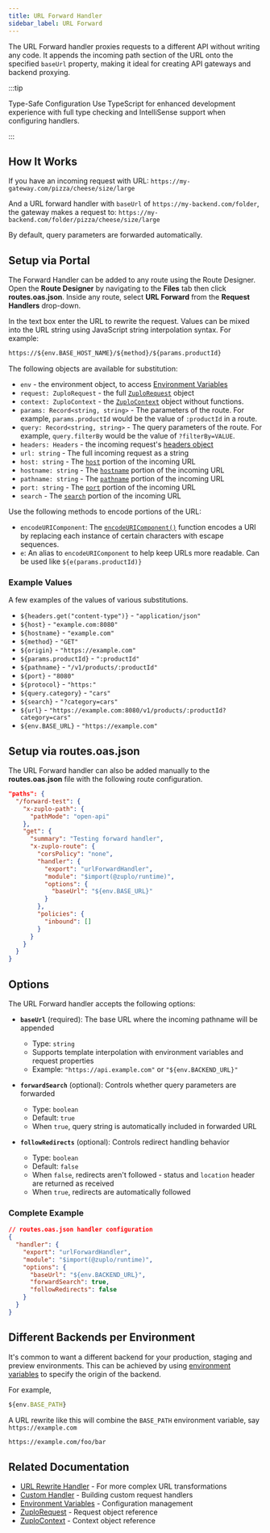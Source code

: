 ```yaml
---
title: URL Forward Handler
sidebar_label: URL Forward
---
```


The URL Forward handler proxies requests to a different API without writing any
code. It appends the incoming path section of the URL onto the specified
`baseUrl` property, making it ideal for creating API gateways and backend
proxying.

:::tip

Type-Safe Configuration Use TypeScript for enhanced development
experience with full type checking and IntelliSense support when configuring
handlers.

:::

## How It Works

If you have an incoming request with URL:
`https://my-gateway.com/pizza/cheese/size/large`

And a URL forward handler with `baseUrl` of `https://my-backend.com/folder`, the
gateway makes a request to:
`https://my-backend.com/folder/pizza/cheese/size/large`

By default, query parameters are forwarded automatically.

## Setup via Portal

The Forward Handler can be added to any route using the Route Designer. Open the
**Route Designer** by navigating to the **Files** tab then click
**routes.oas.json**. Inside any route, select **URL Forward** from the **Request
Handlers** drop-down.

In the text box enter the URL to rewrite the request. Values can be mixed into
the URL string using JavaScript string interpolation syntax. For example:

```txt
https://${env.BASE_HOST_NAME}/${method}/${params.productId}
```

The following objects are available for substitution:

- `env` - the environment object, to access
  [Environment Variables](../articles/environment-variables.md)
- `request: ZuploRequest` - the full
  [`ZuploRequest`](../programmable-api/zuplo-request.md) object
- `context: ZuploContext` - the
  [`ZuploContext`](../programmable-api/zuplo-context.md) object without
  functions.
- `params: Record<string, string>` - The parameters of the route. For example,
  `params.productId` would be the value of `:productId` in a route.
- `query: Record<string, string>` - The query parameters of the route. For
  example, `query.filterBy` would be the value of `?filterBy=VALUE`.
- `headers: Headers` - the incoming request's
  [headers object](https://developer.mozilla.org/en-US/docs/Web/API/Headers)
- `url: string` - The full incoming request as a string
- `host: string` - The
  [`host`](https://developer.mozilla.org/en-US/docs/Web/API/URL/host) portion of
  the incoming URL
- `hostname: string` - The
  [`hostname`](https://developer.mozilla.org/en-US/docs/Web/API/URL/hostname)
  portion of the incoming URL
- `pathname: string` - The
  [`pathname`](https://developer.mozilla.org/en-US/docs/Web/API/URL/pathname)
  portion of the incoming URL
- `port: string` - The
  [`port`](https://developer.mozilla.org/en-US/docs/Web/API/URL/port) portion of
  the incoming URL
- `search` - The
  [`search`](https://developer.mozilla.org/en-US/docs/Web/API/URL/search)
  portion of the incoming URL

Use the following methods to encode portions of the URL:

- `encodeURIComponent`: The
  [`encodeURIComponent()`](https://developer.mozilla.org/en-US/docs/Web/JavaScript/Reference/Global_Objects/encodeURIComponent)
  function encodes a URI by replacing each instance of certain characters with
  escape sequences.
- `e`: An alias to `encodeURIComponent` to help keep URLs more readable. Can be
  used like `${e(params.productId)}`

### Example Values

A few examples of the values of various substitutions.

- `${headers.get("content-type")}` - `"application/json"`
- `${host}` - `"example.com:8080"`
- `${hostname}` - `"example.com"`
- `${method}` - `"GET"`
- `${origin}` - `"https://example.com"`
- `${params.productId}` - `":productId"`
- `${pathname}` - `"/v1/products/:productId"`
- `${port}` - `"8080"`
- `${protocol}` - `"https:"`
- `${query.category}` - `"cars"`
- `${search}` - `"?category=cars"`
- `${url}` - `"https://example.com:8080/v1/products/:productId?category=cars"`
- `${env.BASE_URL}` - `"https://example.com"`

## Setup via routes.oas.json

The URL Forward handler can also be added manually to the **routes.oas.json**
file with the following route configuration.

```json
"paths": {
  "/forward-test": {
    "x-zuplo-path": {
      "pathMode": "open-api"
    },
    "get": {
      "summary": "Testing forward handler",
      "x-zuplo-route": {
        "corsPolicy": "none",
        "handler": {
          "export": "urlForwardHandler",
          "module": "$import(@zuplo/runtime)",
          "options": {
            "baseUrl": "${env.BASE_URL}"
          }
        },
        "policies": {
          "inbound": []
        }
      }
    }
  }
}
```

## Options

The URL Forward handler accepts the following options:

- **`baseUrl`** (required): The base URL where the incoming pathname will be
  appended

  - Type: `string`
  - Supports template interpolation with environment variables and request
    properties
  - Example: `"https://api.example.com"` or `"${env.BACKEND_URL}"`

- **`forwardSearch`** (optional): Controls whether query parameters are
  forwarded

  - Type: `boolean`
  - Default: `true`
  - When `true`, query string is automatically included in forwarded URL

- **`followRedirects`** (optional): Controls redirect handling behavior
  - Type: `boolean`
  - Default: `false`
  - When `false`, redirects aren't followed - status and `location` header are
    returned as received
  - When `true`, redirects are automatically followed

### Complete Example

```json
// routes.oas.json handler configuration
{
  "handler": {
    "export": "urlForwardHandler",
    "module": "$import(@zuplo/runtime)",
    "options": {
      "baseUrl": "${env.BACKEND_URL}",
      "forwardSearch": true,
      "followRedirects": false
    }
  }
}
```

## Different Backends per Environment

It's common to want a different backend for your production, staging and preview
environments. This can be achieved by using
[environment variables](../articles/environment-variables.md) to specify the
origin of the backend.

For example,

```js
${env.BASE_PATH}
```

A URL rewrite like this will combine the `BASE_PATH` environment variable, say
`https://example.com`

```txt
https://example.com/foo/bar
```

## Related Documentation

- [URL Rewrite Handler](./url-rewrite.md) - For more complex URL transformations
- [Custom Handler](./custom-handler.md) - Building custom request handlers
- [Environment Variables](../articles/environment-variables.md) - Configuration
  management
- [ZuploRequest](../programmable-api/zuplo-request.md) - Request object
  reference
- [ZuploContext](../programmable-api/zuplo-context.md) - Context object
  reference
